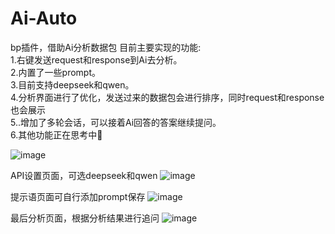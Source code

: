 # Ai-Auto
bp插件，借助Ai分析数据包
目前主要实现的功能:  
1.右键发送request和response到Ai去分析。  
2.内置了一些prompt。  
3.目前支持deepseek和qwen。  
4.分析界面进行了优化，发送过来的数据包会进行排序，同时request和response也会展示  
5..增加了多轮会话，可以接着Ai回答的答案继续提问。  
6.其他功能正在思考中🤔  


![image](https://github.com/user-attachments/assets/f2a89246-f86b-4f7d-b11e-2759f89a5b9c)

API设置页面，可选deepseek和qwen
![image](https://github.com/user-attachments/assets/60d4a22f-dffc-4aa6-b999-a658ab303265)

提示语页面可自行添加prompt保存
![image](https://github.com/user-attachments/assets/db5d8c86-1b9f-479f-90a2-5139a513914a)

最后分析页面，根据分析结果进行追问
![image](https://github.com/user-attachments/assets/4c48073c-5fe2-40b3-9d25-0133a4ddb806)
